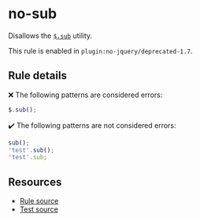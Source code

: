 # no-sub

Disallows the [`$.sub`](https://api.jquery.com/jQuery.sub/) utility.

This rule is enabled in `plugin:no-jquery/deprecated-1.7`.

## Rule details

❌ The following patterns are considered errors:
```js
$.sub();
```

✔️ The following patterns are not considered errors:
```js
sub();
'test'.sub();
'test'.sub;
```

## Resources

* [Rule source](/src/rules/no-sub.js)
* [Test source](/src/tests/no-sub.js)
